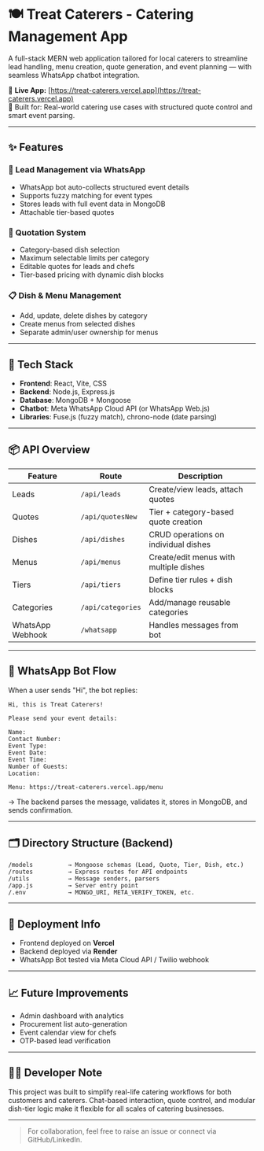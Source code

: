 # 🍽️ Treat Caterers - Catering Management App

A full-stack MERN web application tailored for local caterers to streamline lead handling, menu creation, quote generation, and event planning — with seamless WhatsApp chatbot integration.

🔗 **Live App:** [https://treat-caterers.vercel.app](https://treat-caterers.vercel.app)  
🧠 Built for: Real-world catering use cases with structured quote control and smart event parsing.

---

## ✨ Features

### 🧾 Lead Management via WhatsApp
- WhatsApp bot auto-collects structured event details
- Supports fuzzy matching for event types
- Stores leads with full event data in MongoDB
- Attachable tier-based quotes

### 💬 Quotation System
- Category-based dish selection
- Maximum selectable limits per category
- Editable quotes for leads and chefs
- Tier-based pricing with dynamic dish blocks

### 📋 Dish & Menu Management
- Add, update, delete dishes by category
- Create menus from selected dishes
- Separate admin/user ownership for menus

---

## 🔌 Tech Stack

- **Frontend**: React, Vite, CSS
- **Backend**: Node.js, Express.js
- **Database**: MongoDB + Mongoose
- **Chatbot**: Meta WhatsApp Cloud API (or WhatsApp Web.js)
- **Libraries**: Fuse.js (fuzzy match), chrono-node (date parsing)

---

## 📦 API Overview

| Feature         | Route                    | Description                           |
|-----------------|--------------------------|---------------------------------------|
| Leads           | `/api/leads`             | Create/view leads, attach quotes      |
| Quotes          | `/api/quotesNew`         | Tier + category-based quote creation  |
| Dishes          | `/api/dishes`            | CRUD operations on individual dishes  |
| Menus           | `/api/menus`             | Create/edit menus with multiple dishes|
| Tiers           | `/api/tiers`             | Define tier rules + dish blocks       |
| Categories      | `/api/categories`        | Add/manage reusable categories        |
| WhatsApp Webhook| `/whatsapp`              | Handles messages from bot             |

---

## 🤖 WhatsApp Bot Flow

When a user sends "Hi", the bot replies:

```
Hi, this is Treat Caterers!

Please send your event details:

Name:  
Contact Number:  
Event Type:  
Event Date:  
Event Time:  
Number of Guests:  
Location:  

Menu: https://treat-caterers.vercel.app/menu
```

→ The backend parses the message, validates it, stores in MongoDB, and sends confirmation.

---

## 🗂 Directory Structure (Backend)

```
/models          → Mongoose schemas (Lead, Quote, Tier, Dish, etc.)
/routes          → Express routes for API endpoints
/utils           → Message senders, parsers
/app.js          → Server entry point
/.env            → MONGO_URI, META_VERIFY_TOKEN, etc.
```

---

## 🚀 Deployment Info

- Frontend deployed on **Vercel**
- Backend deployed via **Render**
- WhatsApp Bot tested via Meta Cloud API / Twilio webhook

---

## 📈 Future Improvements

- Admin dashboard with analytics
- Procurement list auto-generation
- Event calendar view for chefs
- OTP-based lead verification

---

## 👨‍💻 Developer Note

This project was built to simplify real-life catering workflows for both customers and caterers. Chat-based interaction, quote control, and modular dish-tier logic make it flexible for all scales of catering businesses.

---

> For collaboration, feel free to raise an issue or connect via GitHub/LinkedIn.
